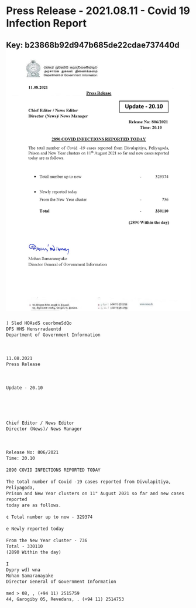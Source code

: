 # Press Release - 2021.08.11 - Covid 19 Infection Report 
Key: b23868b92d947b685de22cdae737440d 
![img](img/b23868b92d947b685de22cdae737440d.jpg)
---
```
) Sled HOAsdS ceorbmeSdQo
DFS HHS Hensrradaentd
Department of Government Information

 

11.08.2021
Press Release

 

Update - 20.10

 

 

Chief Editor / News Editor
Director (News)/ News Manager

 

Release No: 806/2021
Time: 20.10

2890 COVID INFECTIONS REPORTED TODAY

The total number of Covid -19 cases reported from Divulapitiya, Peliyagoda,
Prison and New Year clusters on 11" August 2021 so far and new cases reported
today are as follows.

¢ Total number up to now - 329374

e Newly reported today

From the New Year cluster - 736
Total - 330110
(2890 Within the day)

I
Dypry wd) wna
Mohan Samaranayake
Director General of Government Information

med > 08, , (+94 11) 2515759
44, Garogiby 05, Revedans, . (+94 11) 2514753

 

```
